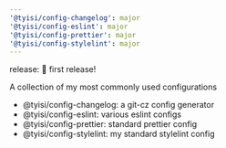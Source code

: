 ```yaml
---
'@tyisi/config-changelog': major
'@tyisi/config-eslint': major
'@tyisi/config-prettier': major
'@tyisi/config-stylelint': major
---
```


release: 🏹 first release!

A collection of my most commonly used configurations

-   @tyisi/config-changelog: a git-cz config generator
-   @tyisi/config-eslint: various eslint configs
-   @tyisi/config-prettier: standard prettier config
-   @tyisi/config-stylelint: my standard stylelint config
